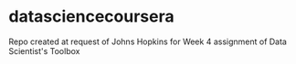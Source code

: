 # datasciencecoursera
Repo created at request of Johns Hopkins for Week 4 assignment of Data Scientist's Toolbox
